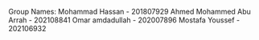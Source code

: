 Group Names:
Mohammad Hassan - 201807929
Ahmed Mohammed Abu Arrah - 202108841
Omar amdadullah - 202007896
Mostafa Youssef - 202106932